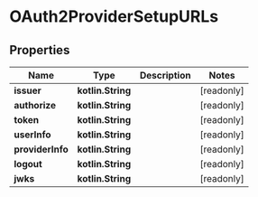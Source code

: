 
# OAuth2ProviderSetupURLs

## Properties
Name | Type | Description | Notes
------------ | ------------- | ------------- | -------------
**issuer** | **kotlin.String** |  |  [readonly]
**authorize** | **kotlin.String** |  |  [readonly]
**token** | **kotlin.String** |  |  [readonly]
**userInfo** | **kotlin.String** |  |  [readonly]
**providerInfo** | **kotlin.String** |  |  [readonly]
**logout** | **kotlin.String** |  |  [readonly]
**jwks** | **kotlin.String** |  |  [readonly]



